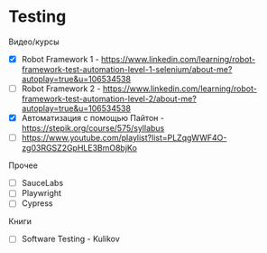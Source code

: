 # Testing

Видео/курсы

- [x] Robot Framework 1 - https://www.linkedin.com/learning/robot-framework-test-automation-level-1-selenium/about-me?autoplay=true&u=106534538
- [ ] Robot Framework 2 - https://www.linkedin.com/learning/robot-framework-test-automation-level-2/about-me?autoplay=true&u=106534538
- [x] Автоматизация с помощью Пайтон - https://stepik.org/course/575/syllabus
- [ ] https://www.youtube.com/playlist?list=PLZqgWWF4O-zg03RGSZ2GpHLE3BmO8bjKo

Прочее 
- [ ] SauceLabs
- [ ] Playwright
- [ ] Cypress

Книги

- [ ] Software Testing - Kulikov

